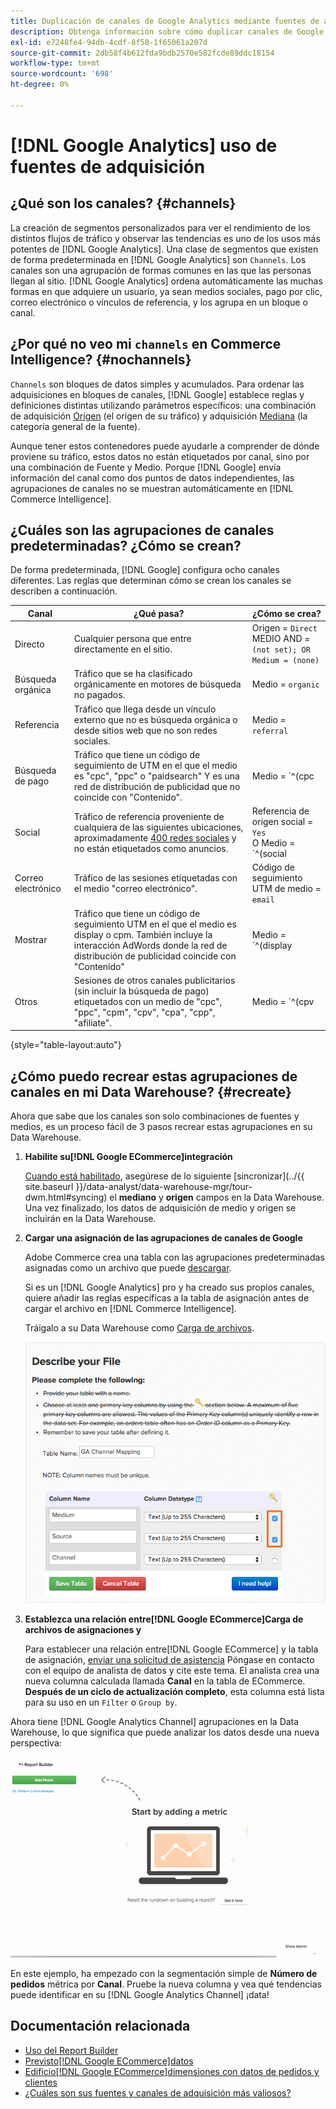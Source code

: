 ```yaml
---
title: Duplicación de canales de Google Analytics mediante fuentes de adquisición
description: Obtenga información sobre cómo duplicar canales de Google Analytics mediante fuentes de adquisición.
exl-id: e7248fe4-94db-4cdf-8f58-1f65061a207d
source-git-commit: 2db58f4b612fda9bdb2570e582fcde89ddc18154
workflow-type: tm+mt
source-wordcount: '698'
ht-degree: 0%

---
```


# [!DNL Google Analytics] uso de fuentes de adquisición

## ¿Qué son los canales? {#channels}

La creación de segmentos personalizados para ver el rendimiento de los distintos flujos de tráfico y observar las tendencias es uno de los usos más potentes de [!DNL Google Analytics]. Una clase de segmentos que existen de forma predeterminada en [!DNL Google Analytics] son `Channels`. Los canales son una agrupación de formas comunes en las que las personas llegan al sitio.  [!DNL Google Analytics] ordena automáticamente las muchas formas en que adquiere un usuario, ya sean medios sociales, pago por clic, correo electrónico o vínculos de referencia, y los agrupa en un bloque o canal.

## ¿Por qué no veo mi `channels` en Commerce Intelligence? {#nochannels}

`Channels` son bloques de datos simples y acumulados. Para ordenar las adquisiciones en bloques de canales, [!DNL Google] establece reglas y definiciones distintas utilizando parámetros específicos: una combinación de adquisición [Origen](https://support.google.com/analytics/answer/1033173?hl=en) (el origen de su tráfico) y adquisición [Mediana](https://support.google.com/analytics/answer/6099206?hl=en) (la categoría general de la fuente).

Aunque tener estos contenedores puede ayudarle a comprender de dónde proviene su tráfico, estos datos no están etiquetados por canal, sino por una combinación de Fuente y Medio. Porque [!DNL Google] envía información del canal como dos puntos de datos independientes, las agrupaciones de canales no se muestran automáticamente en [!DNL Commerce Intelligence].

## ¿Cuáles son las agrupaciones de canales predeterminadas? ¿Cómo se crean?

De forma predeterminada, [!DNL Google] configura ocho canales diferentes. Las reglas que determinan cómo se crean los canales se describen a continuación.

| **Canal** | **¿Qué pasa?** | **¿Cómo se crea?** |
|---|---|---|
| Directo | Cualquier persona que entre directamente en el sitio. | Origen = `Direct`<br>MEDIO AND = `(not set); OR Medium = (none)` |
| Búsqueda orgánica | Tráfico que se ha clasificado orgánicamente en motores de búsqueda no pagados. | Medio = `organic` |
| Referencia | Tráfico que llega desde un vínculo externo que no es búsqueda orgánica o desde sitios web que no son redes sociales. | Medio = `referral` |
| Búsqueda de pago | Tráfico que tiene un código de seguimiento de UTM en el que el medio es &quot;cpc&quot;, &quot;ppc&quot; o &quot;paidsearch&quot; Y es una red de distribución de publicidad que no coincide con &quot;Contenido&quot;. | Medio = `^(cpc|ppc|paidsearch)$`<br>≠ de red de distribución de publicidad AND `Content` |
| Social | Tráfico de referencia proveniente de cualquiera de las siguientes ubicaciones, aproximadamente [400 redes sociales](https://www.annielytics.com/blog/analytics/sites-google-analytics-includes-in-social-reports/) y no están etiquetados como anuncios. | Referencia de origen social = `Yes`<br>O Medio = `^(social|social-network|social-media|sm|social network|social media)$` |
| Correo electrónico | Tráfico de las sesiones etiquetadas con el medio &quot;correo electrónico&quot;. | Código de seguimiento UTM de medio = `email` |
| Mostrar | Tráfico que tiene un código de seguimiento UTM en el que el medio es display o cpm. También incluye la interacción AdWords donde la red de distribución de publicidad coincide con &quot;Contenido&quot; | Medio = `^(display|cpm|banner)$`<br>O Red de distribución de publicidad = `Content`<br>≠ de formato de anuncio AND `Text` |
| Otros | Sesiones de otros canales publicitarios (sin incluir la búsqueda de pago) etiquetados con un medio de &quot;cpc&quot;, &quot;ppc&quot;, &quot;cpm&quot;, &quot;cpv&quot;, &quot;cpa&quot;, &quot;cpp&quot;, &quot;afiliate&quot;. | Medio = `^(cpv|cpa|cpp|content-text)$` |

{style="table-layout:auto"}

## ¿Cómo puedo recrear estas agrupaciones de canales en mi Data Warehouse? {#recreate}

Ahora que sabe que los canales son solo combinaciones de fuentes y medios, es un proceso fácil de 3 pasos recrear estas agrupaciones en su Data Warehouse.

1. **Habilite su[!DNL Google ECommerce]integración**

   [Cuando está habilitado](../importing-data/integrations/google-ecommerce.md), asegúrese de lo siguiente [sincronizar](../{{ site.baseurl }}/data-analyst/data-warehouse-mgr/tour-dwm.html#syncing) el **mediano** y **origen** campos en la Data Warehouse. Una vez finalizado, los datos de adquisición de medio y origen se incluirán en la Data Warehouse.

1. **Cargar una asignación de las agrupaciones de canales de Google**

   Adobe Commerce crea una tabla con las agrupaciones predeterminadas asignadas como un archivo que puede [descargar](../../assets/ga-channel-mapping.csv).

   Si es un [!DNL Google Analytics] pro y ha creado sus propios canales, quiere añadir las reglas específicas a la tabla de asignación antes de cargar el archivo en [!DNL Commerce Intelligence].

   Tráigalo a su Data Warehouse como [Carga de archivos](../importing-data/connecting-data/using-file-uploader.md).

   ![](../../assets/Setting_Primary_Keys.png)

1. **Establezca una relación entre[!DNL Google ECommerce]Carga de archivos de asignaciones y**

   Para establecer una relación entre[!DNL Google ECommerce] y la tabla de asignación, [enviar una solicitud de asistencia](../../guide-overview.md#Submitting-a-Support-Ticket) Póngase en contacto con el equipo de analista de datos y cite este tema. El analista crea una nueva columna calculada llamada **Canal** en la tabla de ECommerce. **Después de un ciclo de actualización completo**, esta columna está lista para su uso en un `Filter` o `Group by`.

Ahora tiene [!DNL Google Analytics Channel] agrupaciones en la Data Warehouse, lo que significa que puede analizar los datos desde una nueva perspectiva:

![Segmentación de la métrica Número de pedidos por canal](../../assets/GA_Channel_Gif.gif)

En este ejemplo, ha empezado con la segmentación simple de **Número de pedidos** métrica por **Canal**. Pruebe la nueva columna y vea qué tendencias puede identificar en su [!DNL Google Analytics Channel] ¡data!

## Documentación relacionada

* [Uso del Report Builder](../../tutorials/using-visual-report-builder.md)
* [Previsto[!DNL Google ECommerce]datos](../importing-data/integrations/google-ecommerce-data.md)
* [Edificio[!DNL Google ECommerce]dimensiones con datos de pedidos y clientes](../data-warehouse-mgr/bldg-google-ecomm-dim.md)
* [¿Cuáles son sus fuentes y canales de adquisición más valiosos?](../analysis/most-value-source-channel.md)
